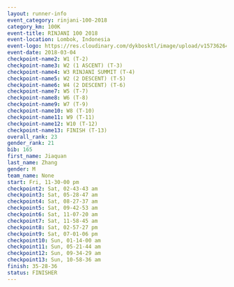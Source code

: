 ```yaml
---
layout: runner-info 
event_category: rinjani-100-2018 
category_km: 100K 
event-title: RINJANI 100 2018 
event-location: Lombok, Indonesia 
event-logo: https://res.cloudinary.com/dykbosktl/image/upload/v1573626435/Logo/Rinjani_eoufbh.png 
event-date: 2018-03-04 
checkpoint-name2: W1 (T-2) 
checkpoint-name3: W2 (1 ASCENT) (T-3) 
checkpoint-name4: W3 RINJANI SUMMIT (T-4) 
checkpoint-name5: W2 (2 DESCENT) (T-5) 
checkpoint-name6: W4 (2 DESCENT) (T-6) 
checkpoint-name7: W5 (T-7) 
checkpoint-name8: W6 (T-8) 
checkpoint-name9: W7 (T-9) 
checkpoint-name10: W8 (T-10) 
checkpoint-name11: W9 (T-11) 
checkpoint-name12: W10 (T-12) 
checkpoint-name13: FINISH (T-13) 
overall_rank: 23
gender_rank: 21
bib: 165
first_name: Jiaquan
last_name: Zhang
gender: M
team_name: None
start: Fri, 11-30-00 pm
checkpoint2: Sat, 02-43-43 am
checkpoint3: Sat, 05-28-47 am
checkpoint4: Sat, 08-27-37 am
checkpoint5: Sat, 09-42-53 am
checkpoint6: Sat, 11-07-20 am
checkpoint7: Sat, 11-58-45 am
checkpoint8: Sat, 02-57-27 pm
checkpoint9: Sat, 07-01-06 pm
checkpoint10: Sun, 01-14-00 am
checkpoint11: Sun, 05-21-44 am
checkpoint12: Sun, 09-34-29 am
checkpoint13: Sun, 10-58-36 am
finish: 35-28-36
status: FINISHER
---
```

